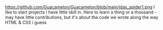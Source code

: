 https://github.com/Guacamelon/Guacamelon/blob/main/jdas_spider1.png
I like to start projects I have little skill in. Here to learn a thing or a thousand - may have little contributions, but it's about the code we wrote along the way
HTML & CSS i guess
